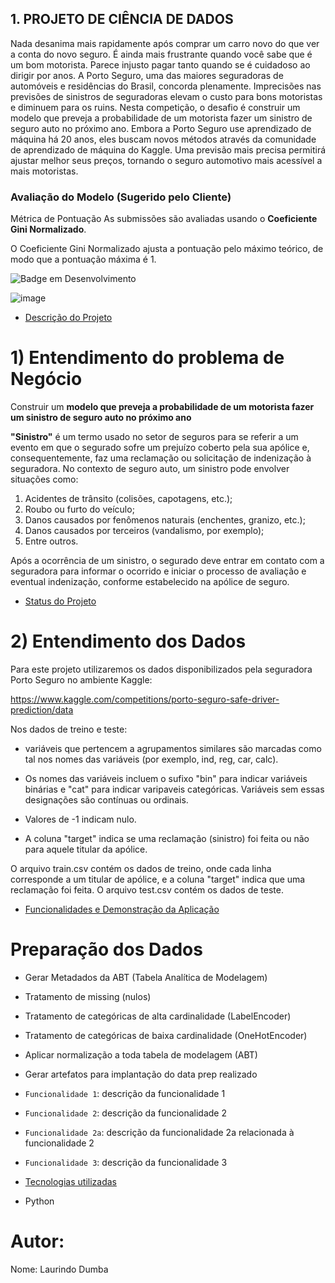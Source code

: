 ## 1.   PROJETO DE CIÊNCIA DE DADOS 



Nada desanima mais rapidamente após comprar um carro novo do que ver a conta do novo seguro. É ainda mais frustrante quando você sabe que é um bom motorista. Parece injusto pagar tanto quando se é cuidadoso ao dirigir por anos. A Porto Seguro, uma das maiores seguradoras de automóveis e residências do Brasil, concorda plenamente. Imprecisões nas previsões de sinistros de seguradoras elevam o custo para bons motoristas e diminuem para os ruins. Nesta competição, o desafio é construir um modelo que preveja a probabilidade de um motorista fazer um sinistro de seguro auto no próximo ano. Embora a Porto Seguro use aprendizado de máquina há 20 anos, eles buscam novos métodos através da comunidade de aprendizado de máquina do Kaggle. Uma previsão mais precisa permitirá ajustar melhor seus preços, tornando o seguro automotivo mais acessível a mais motoristas.

### **Avaliação do Modelo (Sugerido pelo Cliente)**
Métrica de Pontuação
As submissões são avaliadas usando o **Coeficiente Gini Normalizado**.

O Coeficiente Gini Normalizado ajusta a pontuação pelo máximo teórico, de modo que a pontuação máxima é 1.

![Badge em Desenvolvimento](http://img.shields.io/static/v1?label=STATUS&message=EM%20DESENVOLVIMENTO&color=GREEN&style=for-the-badge)

![image](https://github.com/laurindodumba/-PROJETO-DE_CIENCIA-DE-DADOS-SEGMENTACAO/assets/38964642/53ca7273-dbdc-4fcc-8e18-1de0cf02dede)



* [Descrição do Projeto](#descrição-do-projeto)

# 1) Entendimento do problema de Negócio
   Construir um **modelo que preveja a probabilidade de um motorista fazer um sinistro de seguro auto no próximo ano**

**"Sinistro"** é um termo usado no setor de seguros para se referir a um evento em que o segurado sofre um prejuízo coberto pela sua apólice e, consequentemente, faz uma reclamação ou solicitação de indenização à seguradora. No contexto de seguro auto, um sinistro pode envolver situações como:

1. Acidentes de trânsito (colisões, capotagens, etc.);
2. Roubo ou furto do veículo;
3. Danos causados por fenômenos naturais (enchentes, granizo, etc.);
4. Danos causados por terceiros (vandalismo, por exemplo);
5. Entre outros.

Após a ocorrência de um sinistro, o segurado deve entrar em contato com a seguradora para informar o ocorrido e iniciar o processo de avaliação e eventual indenização, conforme estabelecido na apólice de seguro.   

* [Status do Projeto](#status-do-Projeto)

# 2) Entendimento dos Dados

Para este projeto utilizaremos os dados disponibilizados pela seguradora Porto Seguro no ambiente Kaggle:

https://www.kaggle.com/competitions/porto-seguro-safe-driver-prediction/data

Nos dados de treino e teste:
- variáveis que pertencem a agrupamentos similares são marcadas como tal nos nomes das variáveis (por exemplo, ind, reg, car, calc).

- Os nomes das variáveis incluem o sufixo "bin" para indicar variáveis binárias e "cat" para indicar varipaveis categóricas. Variáveis sem essas designações são contínuas ou ordinais.


- Valores de -1 indicam nulo.

- A coluna "target" indica se uma reclamação (sinistro) foi feita ou não para aquele titular da apólice.

O arquivo train.csv contém os dados de treino, onde cada linha corresponde a um titular de apólice, e a coluna "target" indica que uma reclamação foi feita.
O arquivo test.csv contém os dados de teste.


* [Funcionalidades e Demonstração da Aplicação](#funcionalidades-e-demonstração-da-aplicação)

# Preparação dos Dados

- Gerar Metadados da ABT (Tabela Analítica de Modelagem)
- Tratamento de missing (nulos)
- Tratamento de categóricas de alta cardinalidade (LabelEncoder)
- Tratamento de categóricas de baixa cardinalidade (OneHotEncoder)
- Aplicar normalização a toda tabela de modelagem (ABT)
- Gerar artefatos para implantação do data prep realizado


- `Funcionalidade 1`: descrição da funcionalidade 1
- `Funcionalidade 2`: descrição da funcionalidade 2
- `Funcionalidade 2a`: descrição da funcionalidade 2a relacionada à funcionalidade 2
- `Funcionalidade 3`: descrição da funcionalidade 3




* [Tecnologias utilizadas](#tecnologias-utilizadas)
- Python



# Autor:
Nome: Laurindo Dumba
